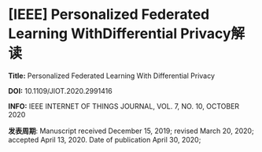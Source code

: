 # [IEEE] Personalized Federated Learning WithDifferential Privacy解读


**Title:** Personalized Federated Learning With Differential Privacy

**DOI:** 10.1109/JIOT.2020.2991416

**INFO:** IEEE INTERNET OF THINGS JOURNAL, VOL. 7, NO. 10, OCTOBER 2020

**发表周期**: Manuscript received December 15, 2019; revised March 20, 2020; accepted April  13,  2020.  Date of publication April 30, 2020; 




